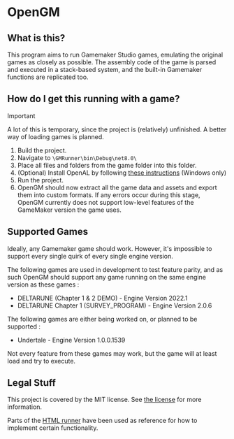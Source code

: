 # OpenGM

## What is this?
This program aims to run Gamemaker Studio games, emulating the original games as closely as possible. The assembly code of the game is parsed and executed in a stack-based system, and the built-in Gamemaker functions are replicated too.

## How do I get this running with a game?
> [!IMPORTANT]  
> A lot of this is temporary, since the project is (relatively) unfinished. A better way of loading games is planned.
1. Build the project.
2. Navigate to `\GMRunner\bin\Debug\net8.0\`
3. Place all files and folders from the game folder into this folder.
4. (Optional) Install OpenAL by following [these instructions](https://github.com/misternebula/OpenGM/blob/main/AudioManager.cs#L15-L18) (Windows only)
5. Run the project.
6. OpenGM should now extract all the game data and assets and export them into custom formats. If any errors occur during this stage, OpenGM currently does not support low-level features of the GameMaker version the game uses.

## Supported Games
Ideally, any Gamemaker game should work. However, it's impossible to support every single quirk of every single engine version.

The following games are used in development to test feature parity, and as such OpenGM should support any game running on the same engine version as these games :
- DELTARUNE (Chapter 1 & 2 DEMO) - Engine Version 2022.1
- DELTARUNE Chapter 1 (SURVEY_PROGRAM) - Engine Version 2.0.6

The following games are either being worked on, or planned to be supported :
- Undertale - Engine Version 1.0.0.1539

Not every feature from these games may work, but the game will at least load and try to execute.

## Legal Stuff
This project is covered by the MIT license. See [the license](LICENSE) for more information.

Parts of the [HTML runner](https://github.com/YoYoGames/GameMaker-HTML5) have been used as reference for how to implement certain functionality.
